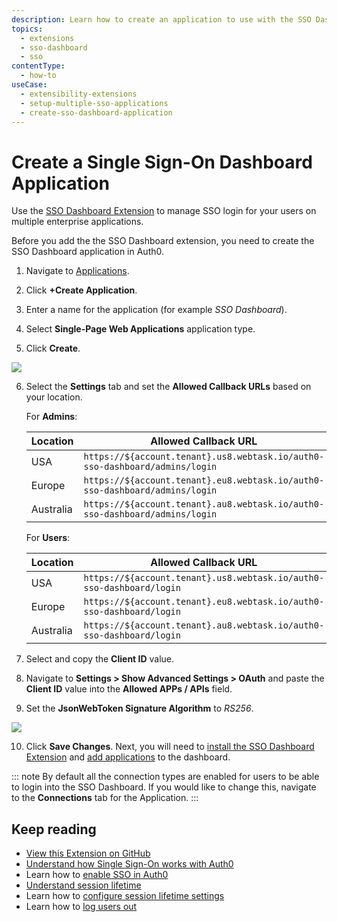 ```yaml
---
description: Learn how to create an application to use with the SSO Dashboard Extension to enable SSO login for your applications. 
topics:
  - extensions
  - sso-dashboard
  - sso
contentType:
  - how-to
useCase: 
  - extensibility-extensions
  - setup-multiple-sso-applications
  - create-sso-dashboard-application
---
```


# Create a Single Sign-On Dashboard Application

Use the [SSO Dashboard Extension](/extensions/sso-dashboard) to manage SSO login for your users on multiple enterprise applications. 

Before you add the the SSO Dashboard extension, you need to create the SSO Dashboard application in Auth0. 

1. Navigate to [Applications](${manage_url}/#/applications).

2. Click **+Create Application**. 

3. Enter a name for the application (for example *SSO Dashboard*).

4. Select **Single-Page Web Applications** application type. 

5. Click **Create**.

  ![](/media/articles/extensions/sso-dashboard/create-client.png)

6. Select the **Settings** tab and set the **Allowed Callback URLs** based on your location.

    For **Admins**:

    | Location | Allowed Callback URL |
    | --- | --- |
    | USA | `https://${account.tenant}.us8.webtask.io/auth0-sso-dashboard/admins/login` |
    | Europe | `https://${account.tenant}.eu8.webtask.io/auth0-sso-dashboard/admins/login` |
    | Australia | `https://${account.tenant}.au8.webtask.io/auth0-sso-dashboard/admins/login` |

    For **Users**:

    | Location | Allowed Callback URL |
    | --- | --- |
    | USA | `https://${account.tenant}.us8.webtask.io/auth0-sso-dashboard/login` |
    | Europe | `https://${account.tenant}.eu8.webtask.io/auth0-sso-dashboard/login` |
    | Australia | `https://${account.tenant}.au8.webtask.io/auth0-sso-dashboard/login` |

7. Select and copy the **Client ID** value.

8. Navigate to **Settings > Show Advanced Settings > OAuth** and paste the **Client ID** value into  the **Allowed APPs / APIs** field.

9. Set the **JsonWebToken Signature Algorithm** to *RS256*.

  ![](/media/articles/extensions/delegated-admin/set-rs256.png)

10. Click **Save Changes**. Next, you will need to [install the SSO Dashboard Extension](/extensions/sso-dashboard-install-extension) and [add applications](/extensions/sso-dashboard-add-apps) to the dashboard.

::: note
By default all the connection types are enabled for users to be able to login into the SSO Dashboard. If you would like to change this, navigate to the **Connections** tab for the Application.
:::

## Keep reading

- [View this Extension on GitHub](https://github.com/auth0-extensions/auth0-sso-dashboard-extension)
- [Understand how Single Sign-On works with Auth0](/sso/current/sso-auth0)
- Learn how to [enable SSO in Auth0](/dashboard/guides/tenants/enable-sso-tenant)
- [Understand session lifetime](/sessions/concepts/session-lifetime)
- Learn how to [configure session lifetime settings](/dashboard/guides/tenants/configure-session-lifetime-settings)
- Learn how to [log users out](/logout)
